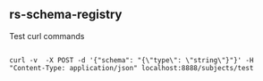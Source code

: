 rs-schema-registry
---

Test curl commands

```

curl -v  -X POST -d '{"schema": "{\"type\": \"string\"}"}' -H "Content-Type: application/json" localhost:8888/subjects/test

```